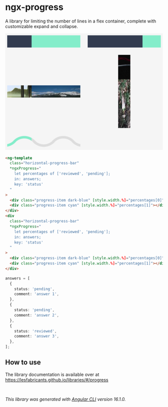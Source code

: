 # ngx-progress

A library for limiting the number of lines in a flex container, complete with customizable expand and collapse.

![Progress preview](./progress.png)

```html
<ng-template
  class="horizontal-progress-bar"
  *ngxProgress="
    let percentages of ['reviewed', 'pending'];
    in: answers;
    key: 'status'
  "
>
  <div class="progress-item dark-blue" [style.width.%]="percentages[0]"></div>
  <div class="progress-item cyan" [style.width.%]="percentages[1]"></div>
</div>
<div
  class="horizontal-progress-bar"
  *ngxProgress="
    let percentages of ['reviewed', 'pending'];
    in: answers;
    key: 'status'
  "
>
  <div class="progress-item dark-blue" [style.width.%]="percentages[0]"></div>
  <div class="progress-item cyan" [style.width.%]="percentages[1]"></div>
</div>
```

```ts
answers = [
  {
    status: 'pending',
    comment: 'answer 1',
  },
  {
    status: 'pending',
    comment: 'answer 2',
  },
  {
    status: 'reviewed',
    comment: 'answer 3',
  },
];
```

## How to use

The library documentation is available over at
<https://lesfabricants.github.io/libraries/#/progress>

&nbsp;

_This library was generated with [Angular CLI](https://github.com/angular/angular-cli) version 16.1.0._
